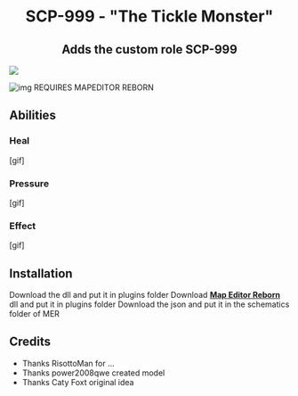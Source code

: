 <p align="center">
<h1 align="center"> SCP-999 - <b>"The Tickle Monster"</b></h1>
<h2 align="center"> Adds the custom role SCP-999</h2>
  <img src="https://github.com/AleRabo/SCP999/blob/main/Photos/Main.png">
</p>

![img](https://img.shields.io/github/downloads/AleRabo/SCP999/total.svg)
REQUIRES MAPEDITOR REBORN

## Abilities
### Heal
[gif]
### Pressure
[gif]
### Effect
[gif]

## Installation
Download the dll and put it in plugins folder
Download **[Map Editor Reborn](https://github.com/Michal78900/MapEditorReborn)** dll and put it in plugins folder
Download the json and put it in the schematics folder of MER

## Credits
- Thanks RisottoMan for ...
- Thanks power2008qwe created model
- Thanks Caty Foxt original idea
